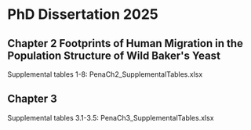 # PhD Dissertation 2025
## Chapter 2 Footprints of Human Migration in the Population Structure of Wild Baker's Yeast
Supplemental tables 1-8: PenaCh2_SupplementalTables.xlsx

## Chapter 3
Supplemental tables 3.1-3.5: PenaCh3_SupplementalTables.xlsx

